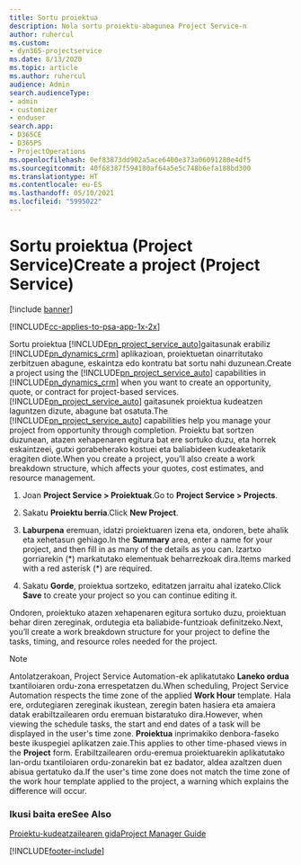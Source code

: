 ```yaml
---
title: Sortu proiektua
description: Nola sortu proiektu-abagunea Project Service-n
author: ruhercul
ms.custom:
- dyn365-projectservice
ms.date: 8/13/2020
ms.topic: article
ms.author: ruhercul
audience: Admin
search.audienceType:
- admin
- customizer
- enduser
search.app:
- D365CE
- D365PS
- ProjectOperations
ms.openlocfilehash: 0ef83873dd902a5ace6400e373a06091280e4df5
ms.sourcegitcommit: 40f68387f594180af64a5e5c748b6efa188bd300
ms.translationtype: HT
ms.contentlocale: eu-ES
ms.lasthandoff: 05/10/2021
ms.locfileid: "5995022"
---
```

# <a name="create-a-project-project-service"></a><span data-ttu-id="a0641-103">Sortu proiektua (Project Service)</span><span class="sxs-lookup"><span data-stu-id="a0641-103">Create a project (Project Service)</span></span>

[!include [banner](../includes/psa-now-project-operations.md)]

[!INCLUDE[cc-applies-to-psa-app-1x-2x](../includes/cc-applies-to-psa-app-1x-2x.md)]

<span data-ttu-id="a0641-104">Sortu proiektua [!INCLUDE[pn_project_service_auto](../includes/pn-project-service-auto.md)]gaitasunak erabiliz [!INCLUDE[pn_dynamics_crm](../includes/pn-dynamics-crm.md)] aplikazioan, proiektuetan oinarritutako zerbitzuen abagune, eskaintza edo kontratu bat sortu nahi duzunean.</span><span class="sxs-lookup"><span data-stu-id="a0641-104">Create a project using the [!INCLUDE[pn_project_service_auto](../includes/pn-project-service-auto.md)] capabilities in [!INCLUDE[pn_dynamics_crm](../includes/pn-dynamics-crm.md)] when you want to create an opportunity, quote, or contract for project-based services.</span></span> <span data-ttu-id="a0641-105">[!INCLUDE[pn_project_service_auto](../includes/pn-project-service-auto.md)] gaitasunek proiektua kudeatzen laguntzen dizute, abagune bat osatuta.</span><span class="sxs-lookup"><span data-stu-id="a0641-105">The [!INCLUDE[pn_project_service_auto](../includes/pn-project-service-auto.md)] capabilities help you manage your project from opportunity through completion.</span></span> <span data-ttu-id="a0641-106">Proiektu bat sortzen duzunean, atazen xehapenaren egitura bat ere sortuko duzu, eta horrek eskaintzeei, gutxi gorabeherako kostuei eta baliabideen kudeaketarik eragiten diote.</span><span class="sxs-lookup"><span data-stu-id="a0641-106">When you create a project, you’ll also create a work breakdown structure, which affects your quotes, cost estimates, and resource management.</span></span>  
  
1.  <span data-ttu-id="a0641-107">Joan **Project Service > Proiektuak**.</span><span class="sxs-lookup"><span data-stu-id="a0641-107">Go to **Project Service > Projects**.</span></span>  
  
2.  <span data-ttu-id="a0641-108">Sakatu **Proiektu berria**.</span><span class="sxs-lookup"><span data-stu-id="a0641-108">Click **New Project**.</span></span>  
  
3.  <span data-ttu-id="a0641-109">**Laburpena** eremuan, idatzi proiektuaren izena eta, ondoren, bete ahalik eta xehetasun gehiago.</span><span class="sxs-lookup"><span data-stu-id="a0641-109">In the **Summary** area, enter a name for your project, and then fill in as many of the details as you can.</span></span> <span data-ttu-id="a0641-110">Izartxo gorriarekin (\*) markatutako elementuak beharrezkoak dira.</span><span class="sxs-lookup"><span data-stu-id="a0641-110">Items marked with a red asterisk (\*) are required.</span></span>  
  
4.  <span data-ttu-id="a0641-111">Sakatu **Gorde**, proiektua sortzeko, editatzen jarraitu ahal izateko.</span><span class="sxs-lookup"><span data-stu-id="a0641-111">Click **Save** to create your project so you can continue editing it.</span></span>  
  
<span data-ttu-id="a0641-112">Ondoren, proiektuko atazen xehapenaren egitura sortuko duzu, proiektuan behar diren zereginak, ordutegia eta baliabide-funtzioak definitzeko.</span><span class="sxs-lookup"><span data-stu-id="a0641-112">Next, you’ll create a work breakdown structure for your project to define the tasks, timing, and resource roles needed for the project.</span></span>  

> [!NOTE]
> <span data-ttu-id="a0641-113">Antolatzerakoan, Project Service Automation-ek aplikatutako **Laneko ordua** txantiloiaren ordu-zona errespetatzen du.</span><span class="sxs-lookup"><span data-stu-id="a0641-113">When scheduling, Project Service Automation respects the time zone of the applied **Work Hour** template.</span></span> <span data-ttu-id="a0641-114">Hala ere, ordutegiaren zereginak ikustean, zeregin baten hasiera eta amaiera datak erabiltzailearen ordu eremuan bistaratuko dira.</span><span class="sxs-lookup"><span data-stu-id="a0641-114">However, when viewing the schedule tasks, the start and end dates of a task will be displayed in the user's time zone.</span></span> <span data-ttu-id="a0641-115">**Proiektua** inprimakiko denbora-faseko beste ikuspegiei aplikatzen zaie.</span><span class="sxs-lookup"><span data-stu-id="a0641-115">This applies to other time-phased views in the **Project** form.</span></span> <span data-ttu-id="a0641-116">Erabiltzailearen ordu-eremua proiektuarekin aplikatutako lan-ordu txantiloiaren ordu-zonarekin bat ez badator, aldea azaltzen duen abisua gertatuko da.</span><span class="sxs-lookup"><span data-stu-id="a0641-116">If the user's time zone does not match the time zone of the work hour template applied to the project, a warning which explains the difference will occur.</span></span> 
  
### <a name="see-also"></a><span data-ttu-id="a0641-117">Ikusi baita ere</span><span class="sxs-lookup"><span data-stu-id="a0641-117">See Also</span></span>  
 [<span data-ttu-id="a0641-118">Proiektu-kudeatzailearen gida</span><span class="sxs-lookup"><span data-stu-id="a0641-118">Project Manager Guide</span></span>](../psa/project-manager-guide.md)


[!INCLUDE[footer-include](../includes/footer-banner.md)]
